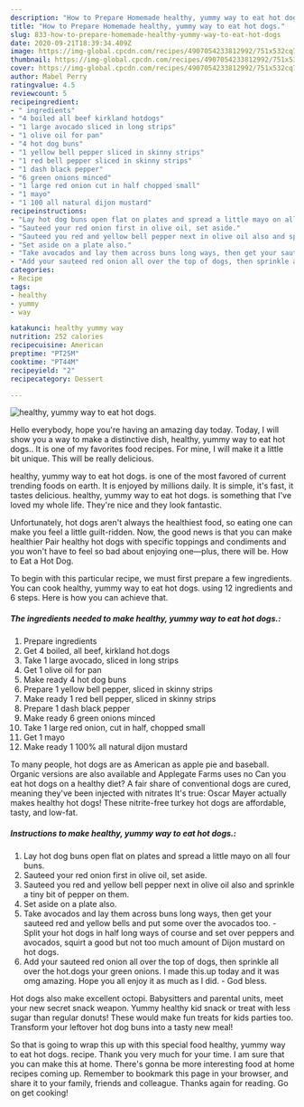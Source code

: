 ```yaml
---
description: "How to Prepare Homemade healthy, yummy way to eat hot dogs."
title: "How to Prepare Homemade healthy, yummy way to eat hot dogs."
slug: 833-how-to-prepare-homemade-healthy-yummy-way-to-eat-hot-dogs
date: 2020-09-21T18:39:34.409Z
image: https://img-global.cpcdn.com/recipes/4907054233812992/751x532cq70/healthy-yummy-way-to-eat-hot-dogs-recipe-main-photo.jpg
thumbnail: https://img-global.cpcdn.com/recipes/4907054233812992/751x532cq70/healthy-yummy-way-to-eat-hot-dogs-recipe-main-photo.jpg
cover: https://img-global.cpcdn.com/recipes/4907054233812992/751x532cq70/healthy-yummy-way-to-eat-hot-dogs-recipe-main-photo.jpg
author: Mabel Perry
ratingvalue: 4.5
reviewcount: 5
recipeingredient:
- " ingredients"
- "4 boiled all beef kirkland hotdogs"
- "1 large avocado sliced in long strips"
- "1 olive oil for pan"
- "4 hot dog buns"
- "1 yellow bell pepper sliced in skinny strips"
- "1 red bell pepper sliced in skinny strips"
- "1 dash black pepper"
- "6 green onions minced"
- "1 large red onion cut in half chopped small"
- "1 mayo"
- "1 100 all natural dijon mustard"
recipeinstructions:
- "Lay hot dog buns open flat on plates and spread a little mayo on all four buns."
- "Sauteed your red onion first in olive oil, set aside."
- "Sauteed you red and yellow bell pepper next in olive oil also and sprinkle a tiny bit of pepper on them."
- "Set aside on a plate also."
- "Take avocados and lay them across buns long ways, then get your sauteed red and yellow bells and put some over the avocados too.  Split your hot dogs in half long ways of course and set over peppers and avocados, squirt a good but not too much amount of Dijon mustard on hot dogs."
- "Add your sauteed red onion all over the top of dogs, then sprinkle all over the hot.dogs your green onions. I made this.up today and it was omg amazing. Hope you all enjoy it as much as I did.  God bless."
categories:
- Recipe
tags:
- healthy
- yummy
- way

katakunci: healthy yummy way 
nutrition: 252 calories
recipecuisine: American
preptime: "PT25M"
cooktime: "PT44M"
recipeyield: "2"
recipecategory: Dessert

---
```



![healthy, yummy way to eat hot dogs.](https://img-global.cpcdn.com/recipes/4907054233812992/751x532cq70/healthy-yummy-way-to-eat-hot-dogs-recipe-main-photo.jpg)

Hello everybody, hope you're having an amazing day today. Today, I will show you a way to make a distinctive dish, healthy, yummy way to eat hot dogs.. It is one of my favorites food recipes. For mine, I will make it a little bit unique. This will be really delicious.

healthy, yummy way to eat hot dogs. is one of the most favored of current trending foods on earth. It is enjoyed by millions daily. It is simple, it's fast, it tastes delicious. healthy, yummy way to eat hot dogs. is something that I've loved my whole life. They're nice and they look fantastic.

Unfortunately, hot dogs aren&#39;t always the healthiest food, so eating one can make you feel a little guilt-ridden. Now, the good news is that you can make healthier Pair healthy hot dogs with specific toppings and condiments and you won&#39;t have to feel so bad about enjoying one—plus, there will be. How to Eat a Hot Dog.


To begin with this particular recipe, we must first prepare a few ingredients. You can cook healthy, yummy way to eat hot dogs. using 12 ingredients and 6 steps. Here is how you can achieve that.

<!--inarticleads1-->

##### The ingredients needed to make healthy, yummy way to eat hot dogs.:

1. Prepare  ingredients
1. Get 4 boiled, all beef, kirkland hot.dogs
1. Take 1 large avocado, sliced in long strips
1. Get 1 olive oil for pan
1. Make ready 4 hot dog buns
1. Prepare 1 yellow bell pepper, sliced in skinny strips
1. Make ready 1 red bell pepper, sliced in skinny strips
1. Prepare 1 dash black pepper
1. Make ready 6 green onions minced
1. Take 1 large red onion, cut in half, chopped small
1. Get 1 mayo
1. Make ready 1 100% all natural dijon mustard


To many people, hot dogs are as American as apple pie and baseball. Organic versions are also available and Applegate Farms uses no Can you eat hot dogs on a healthy diet? A fair share of conventional dogs are cured, meaning they&#39;ve been injected with nitrates It&#39;s true: Oscar Mayer actually makes healthy hot dogs! These nitrite-free turkey hot dogs are affordable, tasty, and low-fat. 

<!--inarticleads2-->

##### Instructions to make healthy, yummy way to eat hot dogs.:

1. Lay hot dog buns open flat on plates and spread a little mayo on all four buns.
1. Sauteed your red onion first in olive oil, set aside.
1. Sauteed you red and yellow bell pepper next in olive oil also and sprinkle a tiny bit of pepper on them.
1. Set aside on a plate also.
1. Take avocados and lay them across buns long ways, then get your sauteed red and yellow bells and put some over the avocados too.  - Split your hot dogs in half long ways of course and set over peppers and avocados, squirt a good but not too much amount of Dijon mustard on hot dogs.
1. Add your sauteed red onion all over the top of dogs, then sprinkle all over the hot.dogs your green onions. I made this.up today and it was omg amazing. Hope you all enjoy it as much as I did.  - God bless.


Hot dogs also make excellent octopi. Babysitters and parental units, meet your new secret snack weapon. Yummy healthy kid snack or treat with less sugar than regular donuts! These would make fun treats for kids parties too. Transform your leftover hot dog buns into a tasty new meal! 

So that is going to wrap this up with this special food healthy, yummy way to eat hot dogs. recipe. Thank you very much for your time. I am sure that you can make this at home. There's gonna be more interesting food at home recipes coming up. Remember to bookmark this page in your browser, and share it to your family, friends and colleague. Thanks again for reading. Go on get cooking!
